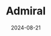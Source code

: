 ---  
layout: startup_page  
title: "Admiral"  
id: "getadmiral.com"  
permalink: "/admiralgetadmiral.com08212024/"  
website: "https://www.getadmiral.com/"  
funding_round: "Growth Equity & Debt"  
funding_amount: "$19M"  
investors: "Harbert Growth Partners, Bridge Bank"  
about: "Admiral is a Visitor Relationship Management (VRM) company that helps digital publishers grow their visitor relationships and revenue. Its AI-powered SaaS platform provides tools for registration walls, paywalls, subscriptions, donation management, adblock recovery, and more, enabling publishers to maximize monetization and build stronger connections with their audiences."  
markets: "Martech, Adtech, SaaS"  
hq: "New York, New York, United States"  
founded_year: "2015"  
linkedin: "https://www.linkedin.com/company/getadmiral"  
twitter: "https://twitter.com/getadmiral"  
instagram: ""  
facebook: "https://www.facebook.com/getadmiral"  
crunchbase: "https://www.crunchbase.com/organization/admiral-2"  
pitchbook: "https://pitchbook.com/profiles/company/159290-02"  

date_display: "21-Aug-2024"  
date: "2024-08-21"

# SEO Optimization  
meta_title: "Admiral - Growth Equity & Debt Funding ($19M)"  
meta_description: "Admiral, Admiral is a Visitor Relationship Management (VRM) company that helps digital publishers grow their visitor relationships and revenue. Its AI-powered ..."  
meta_keywords: "Admiral, Martech, Adtech, SaaS, Growth Equity & Debt funding"  
canonical_url: "https://startup.projectstartups.com/admiralgetadmiral.com08212024/"  
---